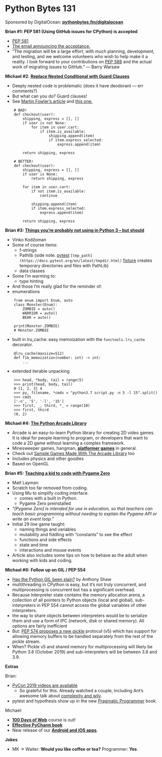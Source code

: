 # Python Bytes 131
Sponsored by DigitalOcean: [**pythonbytes.fm/digitalocean**](https://pythonbytes.fm/digitalocean)

**Brian #1: PEP 581 (Using GitHub issues for CPython) is accepted**

- [PEP 581](https://www.python.org/dev/peps/pep-0581/)
- [The email announcing the acceptance.](https://mail.python.org/pipermail/python-dev/2019-May/157399.html)
- “The migration will be a large effort, with much planning, development, and testing, and we welcome volunteers who wish to help make it a reality.  I look forward to your contributions on [PEP 588](https://www.python.org/dev/peps/pep-0588/) and the actual work of migrating issues to GitHub.” — Barry Warsaw

**Michael** **#2**: [**Replace Nested Conditional with Guard Clauses**](https://refactoring.com/catalog/replaceNestedConditionalWithGuardClauses.html)

- Deeply nested code is problematic (does it have deodorant — err comments?)
- But what can you do? Guard clauses!
- See [Martin Fowler’s article](https://refactoring.com/catalog/replaceNestedConditionalWithGuardClauses.html) and [this one.](https://medium.com/@matryer/line-of-sight-in-code-186dd7cdea88)

```
    # BAD! 
    def checkout(user):
        shipping, express = [], []
        if user is not None:
            for item in user.cart:
                if item.is_available:
                    shipping.append(item)
                    if item.express_selected:
                        express.append(item)
    
        return shipping, express
```

```
    # BETTER! 
    def checkout(user):
        shipping, express = [], []
        if user is None:
            return shipping, express
    
        for item in user.cart:
            if not item.is_available:
                continue
    
            shipping.append(item)
            if item.express_selected:
                express.append(item)
    
        return shipping, express
```

**Brian #3:** [**Things you’re probably not using in Python 3 – but should**](https://datawhatnow.com/things-you-are-probably-not-using-in-python-3-but-should/)

- Vinko Kodžoman
- Some of course items:
	- f-strings
	- Pathlib (side note. [pytest](https://docs.pytest.org/en/latest/tmpdir.html) `[tmp_path](https://docs.pytest.org/en/latest/tmpdir.html)` [fixture](https://docs.pytest.org/en/latest/tmpdir.html) creates temporary directories and files with PathLib)
	- data classes
- Some I’m warming to:
	- type hinting
- And those I’m really glad for the reminder of:
- enumerations

```
    from enum import Enum, auto
    class Monster(Enum):
        ZOMBIE = auto()
        WARRIOR = auto()
        BEAR = auto()
        
    print(Monster.ZOMBIE)
    # Monster.ZOMBIE
```

- built in lru_cache: easy memoization with the `functools.lru_cache` decorator.

```
    @lru_cache(maxsize=512)
    def fib_memoization(number: int) -> int:
        ...
```

- extended iterable unpacking

```
    >>> head, *body, tail = range(5)
    >>> print(head, body, tail)
    0 [1, 2, 3] 4
    >>> py, filename, *cmds = "python3.7 script.py -n 5 -l 15".split()
    >>> cmds
    ['-n', '5', '-l', '15']
    >>> first, _, third, *_ = range(10)
    >>> first, third
    (0, 2)
``` 

**Michael #4:** [**The Python Arcade Library**](http://arcade.academy/)

- Arcade is an easy-to-learn Python library for creating 2D video games. It is ideal for people learning to program, or developers that want to code a 2D game without learning a complex framework.
- Minesweeper games, hangman, [**platformer games**](http://arcade.academy/examples/platform_tutorial/index.html) in general.
- Check out [Sample Games Made With The Arcade Library](http://arcade.academy/sample_games.html) too
- Includes physics and other goodies
- Based on OpenGL

**Brian #5:** [**Teaching a kid to code with Pygame Zero**](https://www.mattlayman.com/blog/2019/teach-kid-code-pygame-zero/)

- Matt Layman
- Scratch too far removed from coding.
- Using Mu to simplify coding interface.
	- comes with a built in Python.
	- Pygame Zero preinstalled
- “*[Pygame Zero] is intended for use in education, so that teachers can teach basic programming without needing to explain the Pygame API or write an event loop.”*
- Initial 29 line game taught:
	- naming things and variables
	- mutability and fiddling with “constants” to see the effect
	- functions and side effects
	- state and time
	- interactions and mouse events
- Article also includes some tips on how to behave as the adult when working with kids and coding.

**Michael #6:** **Follow up on GIL / PEP 554**

- [Has the Python GIL been slain?](https://hackernoon.com/has-the-python-gil-been-slain-9440d28fa93d) by Anthony Shaw
- multithreading in CPython is easy, but it’s not truly concurrent, and multiprocessing is concurrent but has a significant overhead.
- Because Interpreter state contains the memory allocation arena, a collection of all pointers to Python objects (local and global), sub-interpreters in PEP 554 cannot access the global variables of other interpreters.
- the way to share objects between interpreters would be to serialize them and use a form of IPC (network, disk or shared memory). All options are fairly inefficient
- But: [PEP 574 proposes a new pickle](https://www.python.org/dev/peps/pep-0574/) protocol (v5) which has support for allowing memory buffers to be handled separately from the rest of the pickle stream.
- When? Pickle v5 and shared memory for multiprocessing will likely be Python 3.8 (October 2019) and sub-interpreters will be between 3.8 and 3.9.

**Extras**

Brian: 

-  [PyCon 2019 videos are available](https://www.youtube.com/channel/UCxs2IIVXaEHHA4BtTiWZ2mQ/videos)
    - So grateful for this. Already watched a couple, including Ant’s awesome talk about [complexity and wily](https://www.youtube.com/watch?v=dqdsNoApJ80).
- pytest and hypothesis show up in the new [Pragmatic Programmer](https://pragprog.com/book/tpp20/the-pragmatic-programmer-20th-anniversary-edition) book.

Michael:

- [**100 Days of Web**](https://training.talkpython.fm/courses/explore_100days_web/100-days-of-web-in-python) course is out!
- [**Effective PyCharm book**](https://effectivepycharm.com/)
- New release of our [**Android and iOS apps**](https://training.talkpython.fm/apps).

**Jokes**

- MK → Waiter: **Would you like coffee or tea?** Programmer: **Yes**.

